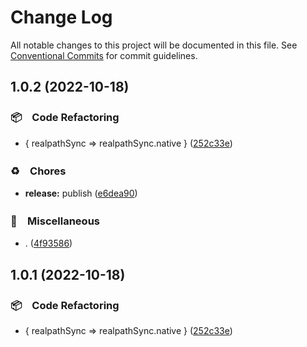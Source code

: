 # Change Log

All notable changes to this project will be documented in this file.
See [Conventional Commits](https://conventionalcommits.org) for commit guidelines.

## 1.0.2 (2022-10-18)



### 📦　Code Refactoring

* { realpathSync => realpathSync.native } ([252c33e](https://github.com/bluelovers/ws-iconv/commit/252c33eff4a210e243ce6d8c4a968ad12bb1fbaf))


### ♻️　Chores

* **release:** publish ([e6dea90](https://github.com/bluelovers/ws-iconv/commit/e6dea90eaa22e331d180711d3ec4c4d430fce071))


### 🔖　Miscellaneous

* . ([4f93586](https://github.com/bluelovers/ws-iconv/commit/4f935869e8c34060553109cc23e9f0e4d6003878))



## 1.0.1 (2022-10-18)



### 📦　Code Refactoring

* { realpathSync => realpathSync.native } ([252c33e](https://github.com/bluelovers/ws-iconv/commit/252c33eff4a210e243ce6d8c4a968ad12bb1fbaf))
